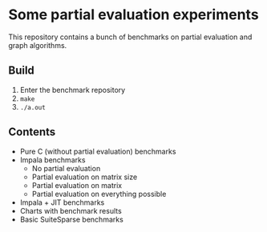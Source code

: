 # Some partial evaluation experiments
This repository contains a bunch of benchmarks on partial evaluation and graph algorithms.
## Build
1. Enter the benchmark repository
2. `make`
3. `./a.out`
## Contents
* Pure C (without partial evaluation) benchmarks
* Impala benchmarks
  * No partial evaluation
  * Partial evaluation on matrix size
  * Partial evaluation on matrix
  * Partial evaluation on everything possible
* Impala + JIT benchmarks
* Charts with benchmark results
* Basic SuiteSparse benchmarks

